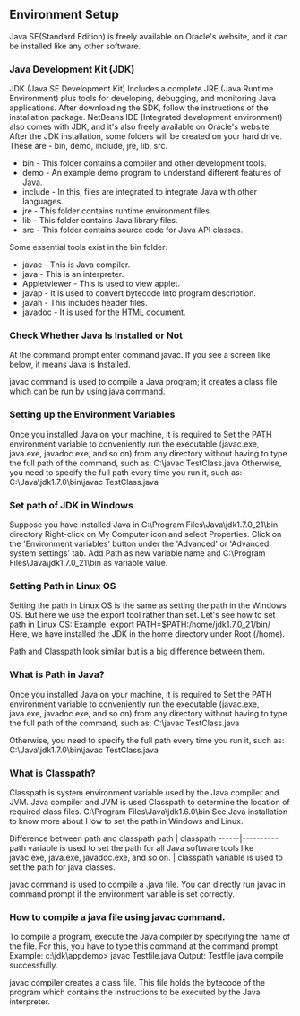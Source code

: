 Environment Setup
-----------------
Java SE(Standard Edition) is freely available on Oracle's website, and it can be installed like 
any other software. 

### Java Development Kit (JDK)
JDK (Java SE Development Kit) Includes a complete JRE (Java Runtime Environment) plus tools for 
developing, debugging, and monitoring Java applications. After downloading the SDK, follow the 
instructions of the installation package. 
NetBeans IDE (Integrated development environment) also comes with JDK, and it's also freely 
available on Oracle's website. 
After the JDK installation, some folders will be created on your hard drive. These are - bin,
demo, include, jre, lib, src. 
* bin - This folder contains a compiler and other development tools.
* demo - An example demo program to understand different features of Java.
* include - In this, files are integrated to integrate Java with other languages.
* jre - This folder contains runtime environment files.
* lib - This folder contains Java library files.
* src - This folder contains source code for Java API classes.

Some essential tools exist in the bin folder: 
* javac - This is Java compiler.
* java - This is an interpreter.
* Appletviewer - This is used to view applet.
* javap - It is used to convert bytecode into program description.
* javah - This includes header files.
* javadoc - It is used for the HTML document.

### Check Whether Java Is Installed or Not
At the command prompt enter command javac. If you see a screen like below, it means Java is 
Installed. 
 
javac command is used to compile a Java program; it creates a class file which can be run by 
using java command. 

### Setting up the Environment Variables
Once you installed Java on your machine, it is required to Set the PATH environment variable 
to conveniently run the executable (javac.exe, java.exe, javadoc.exe, and so on) from any 
directory without having to type the full path of the command, such as: 
C:\javac TestClass.java
Otherwise, you need to specify the full path every time you run it, such as: 
C:\Java\jdk1.7.0\bin\javac TestClass.java

### Set path of JDK in Windows
Suppose you have installed Java in C:\Program Files\Java\jdk1.7.0_21\bin directory
Right-click on My Computer icon and select Properties.
Click on the 'Environment variables' button under the 'Advanced' or 'Advanced system settings' tab.
Add Path as new variable name and C:\Program Files\Java\jdk1.7.0_21\bin as variable value.
 
### Setting Path in Linux OS
Setting the path in Linux OS is the same as setting the path in the Windows OS. But here we use
the export tool rather than set. Let's see how to set path in Linux OS: 
Example:
export PATH=$PATH:/home/jdk1.7.0_21/bin/
Here, we have installed the JDK in the home directory under Root (/home). 

Path and Classpath look similar but is a big difference between them. 

### What is Path in Java?
Once you installed Java on your machine, it is required to Set the PATH environment variable
to conveniently run the executable (javac.exe, java.exe, javadoc.exe, and so on) from any 
directory without having to type the full path of the command, such as: 
C:\javac TestClass.java

Otherwise, you need to specify the full path every time you run it, such as: 
C:\Java\jdk1.7.0\bin\javac TestClass.java

### What is Classpath?
Classpath is system environment variable used by the Java compiler and JVM.
Java compiler and JVM is used Classpath to determine the location of required class files. 
C:\Program Files\Java\jdk1.6.0\bin
See Java installation to know more about How to set the path in Windows and Linux. 

Difference between path and classpath
path  | classpath
------|----------
path variable is used to set the path for all Java software tools like javac.exe, java.exe, 
javadoc.exe, and so on. | classpath variable is used to set the path for java classes.
 

javac command is used to compile a .java file. You can directly run javac in command prompt 
if the environment variable is set correctly. 

### How to compile a java file using javac command.
To compile a program, execute the Java compiler by specifying the name of the file. For this,
you have to type this command at the command prompt. 
Example:
c:\jdk\appdemo> javac Testfile.java
Output:
Testfile.java compile successfully.

javac compiler creates a class file. This file holds the bytecode of the program which contains 
the instructions to be executed by the Java interpreter. 

